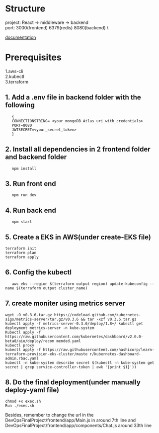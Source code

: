 # Structure
project: React -> middleware -> backend \
port: 3000(frontend) 6379(redis) 8080(backend) \

[documentation](https://github.com/NuooXu/DevOpsFinalProject/blob/master/document.pdf)

# Prerequisites
 1.aws-cli \
 2.kubectl \
 3.terraform 



## 1. Add a .env file in backend folder with the following

```
   {
   CONNECTIONSTRING= <your_mongoDB_Atlas_uri_with_credentials>
   PORT=8080
   JWTSECRET=<your_secret_token>
   }
```

## 2. Install all dependencies in 2 frontend folder and backend folder

```
   npm install
```

## 3. Run front end

```
   npm run dev
```

## 4. Run back end

```
   npm start
```

## 5. Create a EKS in AWS(under create-EKS file)

```
terraform init
terraform plan
terraform apply
```

## 6. Config the kubectl

```
   aws eks --region $(terraform output region) update-kubeconfig --name $(terraform output cluster_name)
```

## 7. create moniter using metrics server

```
wget -O v0.3.6.tar.gz https://codeload.github.com/kubernetes-sigs/metrics-server/tar.gz/v0.3.6 && tar -xzf v0.3.6.tar.gz
kubectl apply -f metrics-server-0.3.6/deploy/1.8+/ kubectl get deployment metrics-server -n kube-system
Kubectl apply -f https://raw.githubusercontent.com/kubernetes/dashboard/v2.0.0-beta8/aio/deploy/recom mended.yaml
kubectl proxy
kubectl apply -f https://raw.githubusercontent.com/hashicorp/learn-terraform-provision-eks-cluster/maste r/kubernetes-dashboard-admin.rbac.yaml
kubectl -n kube-system describe secret $(kubectl -n kube-system get secret | grep service-controller-token | awk '{print $1}'))
```

## 8. Do the final deployment(under manually deploy-yaml file)

```
chmod +x exec.sh
Run ./exec.sh

```

Besides, remember to change the url in the DevOpsFinalProject/frontend/app/Main.js in around 7th line
and DevOpsFinalProject/frontend/app/components/Chat.js around 33th line



